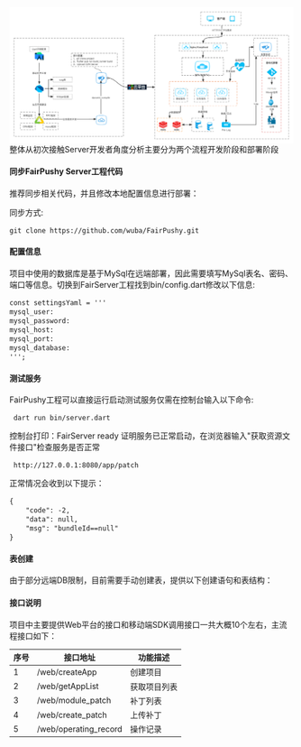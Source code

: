 
<img src="server.png" alt="image-20220728185624137" style="zoom:67%; float:left" />

整体从初次接触Server开发者角度分析主要分为两个流程开发阶段和部署阶段
#### 同步FairPushy Server工程代码

推荐同步相关代码，并且修改本地配置信息进行部署：

同步方式:

```
git clone https://github.com/wuba/FairPushy.git
```

#### 配置信息

项目中使用的数据库是基于MySql在远端部署，因此需要填写MySql表名、密码、端口等信息。切换到FairServer工程找到bin/config.dart修改以下信息:
```
const settingsYaml = '''
mysql_user: 
mysql_password: 
mysql_host: 
mysql_port: 
mysql_database: 
''';
```


#### 测试服务

FairPushy工程可以直接运行启动测试服务仅需在控制台输入以下命令:
```
 dart run bin/server.dart
```
控制台打印：FairServer ready 证明服务已正常启动，在浏览器输入"获取资源文件接口"检查服务是否正常
```
 http://127.0.0.1:8080/app/patch
```
正常情况会收到以下提示：
```
{
    "code": -2,
    "data": null,
    "msg": "bundleId==null"
}
```
#### 表创建

由于部分远端DB限制，目前需要手动创建表，提供以下创建语句和表结构：


#### 接口说明

项目中主要提供Web平台的接口和移动端SDK调用接口一共大概10个左右，主流程接口如下：

序号 | 接口地址 | 功能描述   |
| -- | ---- | ------ |
| 1 |   /web/createApp   | 创建项目  |
| 2 |    /web/getAppList  | 获取项目列表  |
| 3 |    /web/module_patch | 补丁列表   |
| 4 |    /web/create_patch  | 上传补丁   |
| 5 |    /web/operating_record  | 操作记录   |









